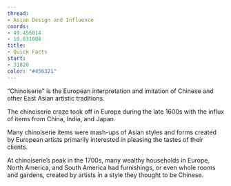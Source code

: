 ```yaml
---
thread:
- Asian Design and Influence
coords:
- 49.456014
- 10.031008
title:
- Quick Facts
start:
- 31820
color: "#456321"
---
```


“Chinoiserie” is the European interpretation and imitation of Chinese and other East Asian artistic traditions. 

The chinoiserie craze took off in Europe during the late 1600s with the influx of items from China, India, and Japan.

Many chinoiserie items were mash-ups of Asian styles and forms created by European artists primarily interested in pleasing the tastes of their clients.

At chinoiserie’s peak in the 1700s, many wealthy households in Europe, North America, and South America had furnishings, or even whole rooms and gardens, created by artists in a style they thought to be Chinese.

